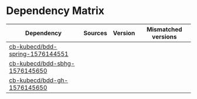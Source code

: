 # Dependency Matrix

Dependency | Sources | Version | Mismatched versions
---------- | ------- | ------- | -------------------
[cb-kubecd/bdd-spring-1576144551](https://github.com/cb-kubecd/bdd-spring-1576144551.git) |  | []() | 
[cb-kubecd/bdd-sbhg-1576145650](https://github.com/cb-kubecd/bdd-sbhg-1576145650.git) |  | []() | 
[cb-kubecd/bdd-gh-1576145650](https://github.com/cb-kubecd/bdd-gh-1576145650.git) |  | []() | 
